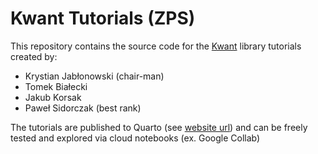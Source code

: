# Kwant Tutorials (ZPS)

This repository contains the source code for the [Kwant](https://kwant-project.org/) library tutorials created by:

- Krystian Jabłonowski (chair-man)
- Tomek Białecki
- Jakub Korsak
- Paweł Sidorczak (best rank)

The tutorials are published to Quarto (see [website url](https://korsakjakub.quarto.pub/quarto-kwant-tutorials-zps/)) and can be freely tested and explored via cloud notebooks (ex. Google Collab)

